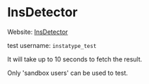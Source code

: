 # InsDetector

Website: <a href="http://52.26.82.166:8080/InsDetector/">InsDetector</a>

test username: `instatype_test`

It will take up to 10 seconds to fetch the result.

Only 'sandbox users' can be used to test.
